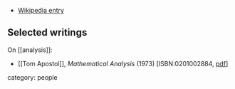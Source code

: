
* [Wikipedia entry](https://en.wikipedia.org/wiki/Tom_M._Apostol)

## Selected writings

On [[analysis]]:

* [[Tom Apostol]], *Mathematical Analysis* (1973) &lbrack;ISBN:0201002884, [pdf](http://webpages.iust.ac.ir/amtehrani/files/Addison%20Wesley%20-%20Mathematical%20Analysis%20_%20Apostol%20%285Th%20Ed%29%20%281981%29.pdf)&rbrack;

category: people
